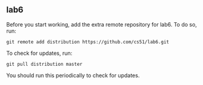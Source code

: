 
## lab6


Before you start working, add the extra remote repository for lab6. To do so, run:

`git remote add distribution https://github.com/cs51/lab6.git`

To check for updates, run:

`git pull distribution master`

You should run this periodically to check for updates.